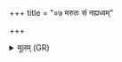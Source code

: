 +++
title = "०७ मरुतः सं नह्यध्वम्"

+++
<details><summary>मूलम् (GR)</summary>

मरुतः सं नह्यध्वं  
मम राष्ट्राय जयन्तो  
ऽमित्रेभ्यो हेतिम् अस्यन्तः ॥
</details>